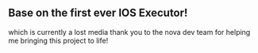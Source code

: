 ## Base on the first ever IOS Executor! 
which is currently a lost media
thank you to the nova dev team for helping me bringing this project to life!
